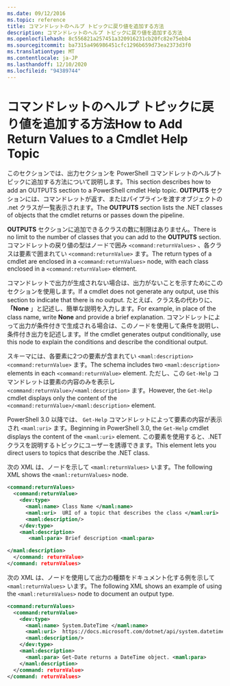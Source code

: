 ```yaml
---
ms.date: 09/12/2016
ms.topic: reference
title: コマンドレットのヘルプ トピックに戻り値を追加する方法
description: コマンドレットのヘルプ トピックに戻り値を追加する方法
ms.openlocfilehash: 8c556821a257451a320916231cb20fc82e75ebb4
ms.sourcegitcommit: ba7315a496986451cfc1296b659d73ea2373d3f0
ms.translationtype: MT
ms.contentlocale: ja-JP
ms.lasthandoff: 12/10/2020
ms.locfileid: "94389744"
---
```

# <a name="how-to-add-return-values-to-a-cmdlet-help-topic"></a><span data-ttu-id="fb3e8-103">コマンドレットのヘルプ トピックに戻り値を追加する方法</span><span class="sxs-lookup"><span data-stu-id="fb3e8-103">How to Add Return Values to a Cmdlet Help Topic</span></span>

<span data-ttu-id="fb3e8-104">このセクションでは、出力セクションを PowerShell コマンドレットのヘルプトピックに追加する方法について説明します。</span><span class="sxs-lookup"><span data-stu-id="fb3e8-104">This section describes how to add an OUTPUTS section to a PowerShell cmdlet Help topic.</span></span> <span data-ttu-id="fb3e8-105">**OUTPUTS** セクションには、コマンドレットが返す、またはパイプラインを渡すオブジェクトの .net クラスが一覧表示されます。</span><span class="sxs-lookup"><span data-stu-id="fb3e8-105">The **OUTPUTS** section lists the .NET classes of objects that the cmdlet returns or passes down the pipeline.</span></span>

<span data-ttu-id="fb3e8-106">**OUTPUTS** セクションに追加できるクラスの数に制限はありません。</span><span class="sxs-lookup"><span data-stu-id="fb3e8-106">There is no limit to the number of classes that you can add to the **OUTPUTS** section.</span></span> <span data-ttu-id="fb3e8-107">コマンドレットの戻り値の型はノードで囲み `<command:returnValues>` 、各クラスは要素で囲まれてい `<command:returnValue>` ます。</span><span class="sxs-lookup"><span data-stu-id="fb3e8-107">The return types of a cmdlet are enclosed in a `<command:returnValues>` node, with each class enclosed in a `<command:returnValue>` element.</span></span>

<span data-ttu-id="fb3e8-108">コマンドレットで出力が生成されない場合は、出力がないことを示すためにこのセクションを使用します。</span><span class="sxs-lookup"><span data-stu-id="fb3e8-108">If a cmdlet does not generate any output, use this section to indicate that there is no output.</span></span> <span data-ttu-id="fb3e8-109">たとえば、クラス名の代わりに、 **「None** 」と記述し、簡単な説明を入力します。</span><span class="sxs-lookup"><span data-stu-id="fb3e8-109">For example, in place of the class name, write **None** and provide a brief explanation.</span></span> <span data-ttu-id="fb3e8-110">コマンドレットによって出力が条件付きで生成される場合は、このノードを使用して条件を説明し、条件付き出力を記述します。</span><span class="sxs-lookup"><span data-stu-id="fb3e8-110">If the cmdlet generates output conditionally, use this node to explain the conditions and describe the conditional output.</span></span>

<span data-ttu-id="fb3e8-111">スキーマには、各要素に2つの要素が含まれてい `<maml:description>` `<command:returnValue>` ます。</span><span class="sxs-lookup"><span data-stu-id="fb3e8-111">The schema includes two `<maml:description>` elements in each `<command:returnValue>` element.</span></span>
<span data-ttu-id="fb3e8-112">ただし、この `Get-Help` コマンドレットは要素の内容のみを表示し `<command:returnValue>/<maml:description>` ます。</span><span class="sxs-lookup"><span data-stu-id="fb3e8-112">However, the `Get-Help` cmdlet displays only the content of the `<command:returnValue>/<maml:description>` element.</span></span>

<span data-ttu-id="fb3e8-113">PowerShell 3.0 以降では、 `Get-Help` コマンドレットによって要素の内容が表示され `<maml:uri>` ます。</span><span class="sxs-lookup"><span data-stu-id="fb3e8-113">Beginning in PowerShell 3.0, the `Get-Help` cmdlet displays the content of the `<maml:uri>` element.</span></span>
<span data-ttu-id="fb3e8-114">この要素を使用すると、.NET クラスを説明するトピックにユーザーを誘導できます。</span><span class="sxs-lookup"><span data-stu-id="fb3e8-114">This element lets you direct users to topics that describe the .NET class.</span></span>

<span data-ttu-id="fb3e8-115">次の XML は、ノードを示して `<maml:returnValues>` います。</span><span class="sxs-lookup"><span data-stu-id="fb3e8-115">The following XML shows the `<maml:returnValues>` node.</span></span>

```xml
<command:returnValues>
  <command:returnValue>
    <dev:type>
      <maml:name> Class Name </maml:name>
      <maml:uri>  URI of a topic that describes the class </maml:uri>
      <maml:description/>
    </dev:type>
    <maml:description>
       <maml:para> Brief description <maml:para>

</maml:description>
  </command: returnValue>
</command: returnValues>
```

<span data-ttu-id="fb3e8-116">次の XML は、ノードを使用して出力の種類をドキュメント化する例を示して `<maml:returnValues>` います。</span><span class="sxs-lookup"><span data-stu-id="fb3e8-116">The following XML shows an example of using the `<maml:returnValues>` node to document an output type.</span></span>

```xml
<command:returnValues>
  <command:returnValue>
    <dev:type>
      <maml:name> System.DateTime </maml:name>
      <maml:uri>  https://docs.microsoft.com/dotnet/api/system.datetime </maml:uri>
      <maml:description/>
    </dev:type>
    <maml:description>
      <maml:para> Get-Date returns a DateTime object. <maml:para>
    </maml:description>
  </command: returnValue>
</command: returnValues>
```
